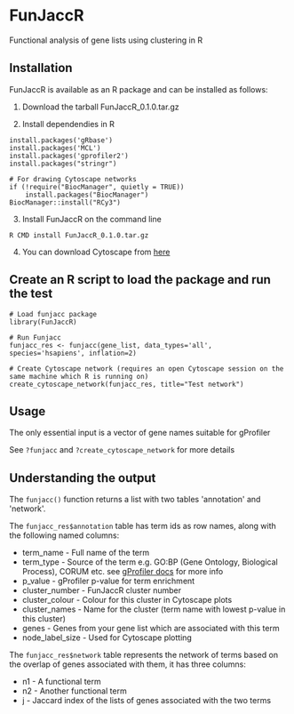 # FunJaccR
Functional analysis of gene lists using clustering in R

## Installation

FunJaccR is available as an R package and can be installed as follows:

1. Download the tarball FunJaccR_0.1.0.tar.gz

2. Install dependendies in R

```
install.packages('gRbase')
install.packages('MCL')
install.packages('gprofiler2')
install.packages("stringr")

# For drawing Cytoscape networks
if (!require("BiocManager", quietly = TRUE))
    install.packages("BiocManager")
BiocManager::install("RCy3")
```

3. Install FunJaccR on the command line
   
`R CMD install FunJaccR_0.1.0.tar.gz`

4. You can download Cytoscape from [here](https://cytoscape.org/download.html)

## Create an R script to load the package and run the test

```
# Load funjacc package
library(FunJaccR)

# Run Funjacc
funjacc_res <- funjacc(gene_list, data_types='all', species='hsapiens', inflation=2)

# Create Cytoscape network (requires an open Cytoscape session on the same machine which R is running on)
create_cytoscape_network(funjacc_res, title="Test network")
```

## Usage

The only essential input is a vector of gene names suitable for gProfiler

See `?funjacc` and `?create_cytoscape_network` for more details

## Understanding the output

The `funjacc()` function returns a list with two tables 'annotation' and 'network'.

The `funjacc_res$annotation` table has term ids as row names, along with the following named columns:

* term_name - Full name of the term
* term_type - Source of the term e.g. GO:BP (Gene Ontology, Biological Process), CORUM etc. see [gProfiler docs](https://biit.cs.ut.ee/gprofiler/page/docs) for more info
* p_value - gProfiler p-value for term enrichment 
* cluster_number - FunJaccR cluster number
* cluster_colour - Colour for this cluster in Cytoscape plots
* cluster_names - Name for the cluster (term name with lowest p-value in this cluster)
* genes - Genes from your gene list which are associated with this term
* node_label_size - Used for Cytoscape plotting

The `funjacc_res$network` table represents the network of terms based on the overlap of genes associated with them, it has three columns:

* n1 - A functional term
* n2 - Another functional term
* j - Jaccard index of the lists of genes associated with the two terms
